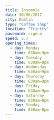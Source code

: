 ```yaml
---
title: Insomnia
date: 30/06/2017
city: Dublin
type: "Coffee Shop"
location: "Trinity"
password: signup
speed: 5.7
opening_times:
  - day: Monday
    time: 630am–9pm
  - day: Tuesday
    time: 630am–9pm
  - day: Wednesday
    time: 630am–9pm
  - day: Thursday
    time: 630am–9pm
  - day: Friday
    time: 630am–9pm
  - day: Saturday
    time: 830am–8pm
  - day: Sunday
    time: 830am–8pm
---
```

